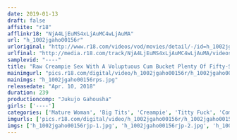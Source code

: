 ```yaml
---
date: 2019-01-13
draft: false
affsite: "r18"
afflinkr18: "NjA4LjEuMS4xLjAuMC4wLjAuMA"
url: "h_1002jgaho00156r"
urloriginal: "http://www.r18.com/videos/vod/movies/detail/-/id=h_1002jgaho00156r"
urlfinal: "http://media.r18.com/track/NjA4LjEuMS4xLjAuMC4wLjAuMA/videos/vod/movies/detail/-/id=h_1002jgaho00156r"
samplevid: "----"
title: "Raw Creampie Sex With A Voluptuous Cum Bucket Plenty Of Fifty-Something Sexiness 240 Minutes"
mainimgurl: "pics.r18.com/digital/video/h_1002jgaho00156r/h_1002jgaho00156rps.jpg"
mainimgs: "h_1002jgaho00156rps.jpg"
releasedate: "Apr. 10, 2018"
duration: 239
productioncomp: "Jukujo Gahousha"
girls: ['----']
categories: ['Mature Woman', 'Big Tits', 'Creampie', 'Titty Fuck', 'Compilation', 'Over 4 Hours']
imgurls: ['pics.r18.com/digital/video/h_1002jgaho00156r/h_1002jgaho00156rjp-1.jpg', 'pics.r18.com/digital/video/h_1002jgaho00156r/h_1002jgaho00156rjp-2.jpg', 'pics.r18.com/digital/video/h_1002jgaho00156r/h_1002jgaho00156rjp-3.jpg', 'pics.r18.com/digital/video/h_1002jgaho00156r/h_1002jgaho00156rjp-4.jpg', 'pics.r18.com/digital/video/h_1002jgaho00156r/h_1002jgaho00156rjp-5.jpg', 'pics.r18.com/digital/video/h_1002jgaho00156r/h_1002jgaho00156rjp-6.jpg', 'pics.r18.com/digital/video/h_1002jgaho00156r/h_1002jgaho00156rjp-7.jpg', 'pics.r18.com/digital/video/h_1002jgaho00156r/h_1002jgaho00156rjp-8.jpg', 'pics.r18.com/digital/video/h_1002jgaho00156r/h_1002jgaho00156rjp-9.jpg', 'pics.r18.com/digital/video/h_1002jgaho00156r/h_1002jgaho00156rjp-10.jpg', 'pics.r18.com/digital/video/h_1002jgaho00156r/h_1002jgaho00156rjp-11.jpg', 'pics.r18.com/digital/video/h_1002jgaho00156r/h_1002jgaho00156rjp-12.jpg', 'pics.r18.com/digital/video/h_1002jgaho00156r/h_1002jgaho00156rjp-13.jpg', 'pics.r18.com/digital/video/h_1002jgaho00156r/h_1002jgaho00156rjp-14.jpg', 'pics.r18.com/digital/video/h_1002jgaho00156r/h_1002jgaho00156rjp-15.jpg', 'pics.r18.com/digital/video/h_1002jgaho00156r/h_1002jgaho00156rjp-16.jpg', 'pics.r18.com/digital/video/h_1002jgaho00156r/h_1002jgaho00156rjp-17.jpg', 'pics.r18.com/digital/video/h_1002jgaho00156r/h_1002jgaho00156rjp-18.jpg', 'pics.r18.com/digital/video/h_1002jgaho00156r/h_1002jgaho00156rjp-19.jpg', 'pics.r18.com/digital/video/h_1002jgaho00156r/h_1002jgaho00156rjp-20.jpg']
imgs: ['h_1002jgaho00156rjp-1.jpg', 'h_1002jgaho00156rjp-2.jpg', 'h_1002jgaho00156rjp-3.jpg', 'h_1002jgaho00156rjp-4.jpg', 'h_1002jgaho00156rjp-5.jpg', 'h_1002jgaho00156rjp-6.jpg', 'h_1002jgaho00156rjp-7.jpg', 'h_1002jgaho00156rjp-8.jpg', 'h_1002jgaho00156rjp-9.jpg', 'h_1002jgaho00156rjp-10.jpg', 'h_1002jgaho00156rjp-11.jpg', 'h_1002jgaho00156rjp-12.jpg', 'h_1002jgaho00156rjp-13.jpg', 'h_1002jgaho00156rjp-14.jpg', 'h_1002jgaho00156rjp-15.jpg', 'h_1002jgaho00156rjp-16.jpg', 'h_1002jgaho00156rjp-17.jpg', 'h_1002jgaho00156rjp-18.jpg', 'h_1002jgaho00156rjp-19.jpg', 'h_1002jgaho00156rjp-20.jpg']
---
```

